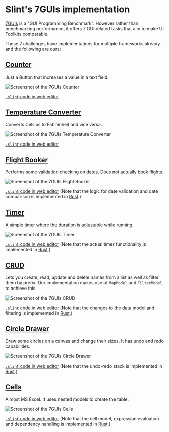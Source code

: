 # Slint's 7GUIs implementation

[7GUIs](https://eugenkiss.github.io/7guis/) is a "GUI Programming Benchmark".
However rather than benchmarking performance, it offers 7 GUI related tasks that aim to make UI Toolkits comparable.

These 7 challenges have implementations for multiple frameworks already and the following are ours:

## [Counter](https://eugenkiss.github.io/7guis/tasks#counter)

Just a Button that increases a value in a text field.

![Screenshot of the 7GUIs Counter](https://user-images.githubusercontent.com/22800467/168557310-60219332-4774-4ebc-8584-7a973c7918c0.png "Counter")

[`.slint` code in web editor](https://slint-ui.com/editor/?load_url=https://raw.githubusercontent.com/slint-ui/slint/master/examples/7guis/counter.slint)

## [Temperature Converter](https://eugenkiss.github.io/7guis/tasks/#temp)

Converts Celsius to Fahrenheit and vice versa.

![Screenshot of the 7GUIs Temperature Converter](https://user-images.githubusercontent.com/22800467/168557382-d00e22e5-c65b-430a-a6a4-72665445f98d.png "Temperature Converter")

[`.slint` code in web editor](https://slint-ui.com/editor/?load_url=https://raw.githubusercontent.com/slint-ui/slint/master/examples/7guis/tempconv.slint)

## [Flight Booker](https://eugenkiss.github.io/7guis/tasks/#flight)

Performs some validation checking on dates.
Does not actually book flights.

![Screenshot of the 7GUIs Flight Booker](https://user-images.githubusercontent.com/22800467/168557449-769df1cd-f967-4e14-bc5c-d8eeccc33305.png "Flight Booker")

[`.slint` code in web editor](https://slint-ui.com/editor/?load_url=https://raw.githubusercontent.com/slint-ui/slint/master/examples/7guis/booker.slint)
(Note that the logic for date validation and date comparison is implemented in [Rust](./booker.rs).)

## [Timer](https://eugenkiss.github.io/7guis/tasks/#timer)

A simple timer where the duration is adjustable while running.

![Screenshot of the 7GUIs Timer](https://user-images.githubusercontent.com/22800467/168557131-68382191-9228-4d58-9683-6648ab5e7efd.png "Timer")

[`.slint` code in web editor](https://slint-ui.com/editor/?load_url=https://raw.githubusercontent.com/slint-ui/slint/master/examples/7guis/timer.slint)
(Note that the actual timer functionality is implemented in [Rust](./timer.rs).)

## [CRUD](https://eugenkiss.github.io/7guis/tasks/#crud)

Lets you create, read, update and delete names from a list as well as filter them by prefix.
Our implementation makes use of `MapModel` and `FilterModel` to achieve this.

![Screenshot of the 7GUIs CRUD](https://user-images.githubusercontent.com/22800467/168557502-93c87141-3eb5-410c-9b83-4b7342727e37.png "CRUD")

[`.slint` code in web editor](https://slint-ui.com/editor/?load_url=https://raw.githubusercontent.com/slint-ui/slint/master/examples/7guis/crud.slint)
(Note that the changes to the data model and filtering is implemented in [Rust](./crud.rs).)

## [Circle Drawer](https://eugenkiss.github.io/7guis/tasks/#circle)

Draw some circles on a canvas and change their sizes. It has undo and redo capabilities.

![Screenshot of the 7GUIs Circle Drawer](https://user-images.githubusercontent.com/22800467/168557533-7632efba-3b3b-459d-a8c0-6f166fa42e23.png "Circle Drawer")

[`.slint` code in web editor](https://slint-ui.com/editor/?load_url=https://raw.githubusercontent.com/slint-ui/slint/master/examples/7guis/circledraw.slint)
(Note that the undo-redo stack is implemented in [Rust](./circledraw.rs).)

## [Cells](https://eugenkiss.github.io/7guis/tasks/#cells)

Almost MS Excel. It uses nested models to create the table.

![Screenshot of the 7GUIs Cells](https://user-images.githubusercontent.com/22800467/168557595-95ad3255-006c-416a-bccd-8f5251adebd7.png "Cells")

[`.slint` code in web editor](https://slint-ui.com/editor/?load_url=https://raw.githubusercontent.com/slint-ui/slint/master/examples/7guis/cells.slint)
(Note that the cell model, expression evaluation and dependency handling is implemented in [Rust](./cells.rs).)
